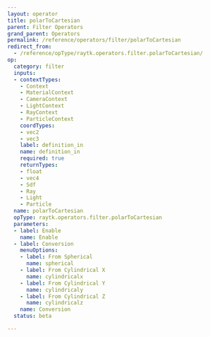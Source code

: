 ```yaml
---
layout: operator
title: polarToCartesian
parent: Filter Operators
grand_parent: Operators
permalink: /reference/operators/filter/polarToCartesian
redirect_from:
  - /reference/opType/raytk.operators.filter.polarToCartesian/
op:
  category: filter
  inputs:
  - contextTypes:
    - Context
    - MaterialContext
    - CameraContext
    - LightContext
    - RayContext
    - ParticleContext
    coordTypes:
    - vec2
    - vec3
    label: definition_in
    name: definition_in
    required: true
    returnTypes:
    - float
    - vec4
    - Sdf
    - Ray
    - Light
    - Particle
  name: polarToCartesian
  opType: raytk.operators.filter.polarToCartesian
  parameters:
  - label: Enable
    name: Enable
  - label: Conversion
    menuOptions:
    - label: From Spherical
      name: spherical
    - label: From Cylindrical X
      name: cylindricalx
    - label: From Cylindrical Y
      name: cylindricaly
    - label: From Cylindrical Z
      name: cylindricalz
    name: Conversion
  status: beta

---
```

